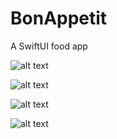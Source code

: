 # BonAppetit
A SwiftUI food app

![alt text](https://github.com/ishtiakahmed91/BonAppetit/blob/master/Images/1.png)

![alt text](https://github.com/ishtiakahmed91/BonAppetit/blob/master/Images/2.png)

![alt text](https://github.com/ishtiakahmed91/BonAppetit/blob/master/Images/3.png)

![alt text](https://github.com/ishtiakahmed91/BonAppetit/blob/master/Images/4.png)

